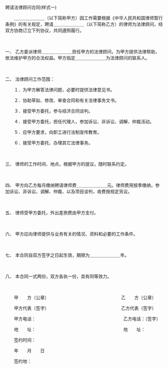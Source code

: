 



聘请法律顾问合同(样式一)



 

　　＿＿＿＿＿＿＿（以下简称甲方）因工作需要根据《中华人民共和国律师暂行条例》的有关规定，聘请＿＿＿＿＿＿＿（以下简称乙方）的律师为法律顾问，经双方协商订立下列协议，共同遵照履行。

　　

一、
乙方委派律师＿＿＿＿＿＿＿担任甲方的法律顾问，为甲方提供法律帮助，依法维护甲方的合法权益。甲方指定＿＿＿＿＿＿＿为法律顾问的联系人。

　　

二、
法律顾问工作范围：

　　１．为甲方解答法律问题，必要时提供法律意见书。

　　２．协助草拟、修改、审查合同和有关法律事务文书。

　　３．接受甲方委托，参与经济合同谈判。

　　４．接受甲方委托，担任代理人，参加诉讼、非诉讼、调解、仲裁活动。

　　５．应甲方要求，向职工进行法制宣传教育。

　　６．接受甲方委托、办理其它法律事务。

　　

三、
律师的工作时间、地点，根据甲方的提议，随时联系约定。

　　

四、
甲方向乙方每月缴纳聘请律师费＿＿＿＿＿＿＿元。律师费用按季缴纳，参加诉讼、非诉讼、调解、仲裁、以及项目谈判，收费按规定另议。

　　

五、
律师受甲方委托，外出差旅费由甲方支付。

　　

六、
甲方应向律师提供与业务有关的情况、资料和必要的工作条件。

　　

七、
本合同自双方签字之日起生效，期限为＿＿＿＿＿＿＿年。

　　

八、
本合同一式两份，双方各执一份，具有同等效力。　　

　　

　　甲　　方（公章）　　　　　　　　　　　　　　　　　乙　　方（公章）

　　甲方代表（签字）　　　　　　　　　　　　　　　　　乙方代表（签字）

　　甲方电话：　　　　　　　　　　　　　　　　　　　　乙方电话：（签字）

　　地　　址：　　　　　　　　　　　　　　　　　　　　地　　址：　　

　　签约时间：　　　　　　　　　　

　　年　　月　　日

　　签约地：